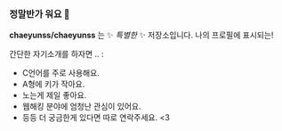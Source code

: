 ### 정말반가 워요 👋

**chaeyunss/chaeyunss** 는 ✨ _특별한_ ✨ 저장소입니다. 나의 프로필에 표시되는!

간단한 자기소개를 하자면 .. :
- C언어를 주로 사용해요.
- A형에 키가 작아요.
- 노는게 제일 좋아요.
- 웹해킹 분야에 엄청난 관심이 있어요.
- 등등 더 궁금한게 있다면 따로 연락주세요. <3
